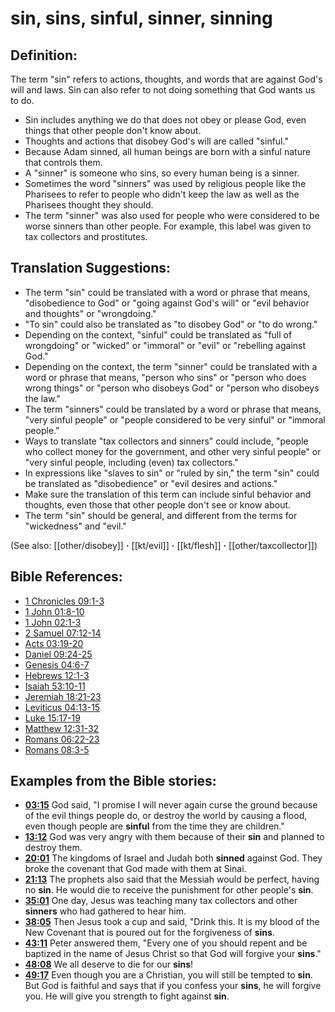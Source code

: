 # sin, sins, sinful, sinner, sinning #

## Definition: ##

The term "sin" refers to actions, thoughts, and words that are against God's will and laws. Sin can also refer to not doing something that God wants us to do.

* Sin includes anything we do that does not obey or please God, even things that other people don't know about.
* Thoughts and actions that disobey God's will are called "sinful."
* Because Adam sinned, all human beings are born with a sinful nature that controls them.
* A "sinner" is someone who sins, so every human being is a sinner.
* Sometimes the word "sinners" was used by religious people like the Pharisees to refer to people who didn't keep the law as well as the Pharisees thought they should.
* The term "sinner" was also used for people who were considered to be worse sinners than other people. For example, this label was given to tax collectors and prostitutes.

## Translation Suggestions: ##

* The term "sin" could be translated with a word or phrase that means, "disobedience to God" or "going against God's will" or "evil behavior and thoughts" or "wrongdoing."
* "To sin" could also be translated as "to disobey God" or "to do wrong."
* Depending on the context, "sinful" could be translated as  "full of wrongdoing" or "wicked" or "immoral" or "evil" or "rebelling against God."
* Depending on the context, the term "sinner" could be translated with a word or phrase that means, "person who sins" or "person who does wrong things" or "person who disobeys God" or "person who disobeys the law."
* The term "sinners" could be translated by a word or phrase that means, "very sinful people" or "people considered to be very sinful" or "immoral people."
* Ways to translate "tax collectors and sinners" could include, "people who collect money for the government, and other very sinful people" or "very sinful people, including (even) tax collectors."
* In expressions like "slaves to sin" or "ruled by sin," the term "sin" could be translated as "disobedience" or "evil desires and actions."
* Make sure the translation of this term can include sinful behavior and thoughts, even those that other people don't see or know about.
* The term "sin" should be general, and different from the terms for "wickedness" and "evil."

(See also: [[other/disobey]] **·** [[kt/evil]] **·** [[kt/flesh]] **·** [[other/taxcollector]])

## Bible References: ##

* [1 Chronicles 09:1-3](en/tn/1ch/help/09/01)
* [1 John 01:8-10](en/tn/1jn/help/01/08)
* [1 John 02:1-3](en/tn/1jn/help/02/01)
* [2 Samuel 07:12-14](en/tn/2sa/help/07/12)
* [Acts 03:19-20](en/tn/act/help/03/19)
* [Daniel 09:24-25](en/tn/dan/help/09/24)
* [Genesis 04:6-7](en/tn/gen/help/04/06)
* [Hebrews 12:1-3](en/tn/heb/help/12/01)
* [Isaiah 53:10-11](en/tn/isa/help/53/10)
* [Jeremiah 18:21-23](en/tn/jer/help/18/21)
* [Leviticus 04:13-15](en/tn/lev/help/04/13)
* [Luke 15:17-19](en/tn/luk/help/15/17)
* [Matthew 12:31-32](en/tn/mat/help/12/31)
* [Romans 06:22-23](en/tn/rom/help/06/22)
* [Romans 08:3-5](en/tn/rom/help/08/03)

## Examples from the Bible stories: ##

* __[03:15](en/tn/obs/help/03/15)__ God said, "I promise I will never again curse the ground because of the evil things people do, or destroy the world by causing a flood, even though people are __sinful__  from the time they are children."
* __[13:12](en/tn/obs/help/13/12)__ God was very angry with them because of their __sin__  and planned to destroy them.
* __[20:01](en/tn/obs/help/20/01)__ The kingdoms of Israel and Judah both __sinned__  against God. They broke the covenant that God made with them at Sinai.
* __[21:13](en/tn/obs/help/21/13)__ The prophets also said that the Messiah would be perfect, having no __sin__. He would die to receive the punishment for other people's __sin__.
* __[35:01](en/tn/obs/help/35/01)__ One day, Jesus was teaching many tax collectors and other __sinners__  who had gathered to hear him.
* __[38:05](en/tn/obs/help/38/05)__ Then Jesus took a cup and said, "Drink this. It is my blood of the New Covenant that is poured out for the forgiveness of __sins__.
* __[43:11](en/tn/obs/help/43/11)__ Peter answered them, "Every one of you should repent and be baptized in the name of Jesus Christ so that God will forgive your __sins__."
* __[48:08](en/tn/obs/help/48/08)__ We all deserve to die for our __sins__!
* __[49:17](en/tn/obs/help/49/17)__ Even though you are a Christian, you will still be tempted to __sin__. But God is faithful and says that if you confess your __sins__, he will forgive you. He will give you strength to fight against __sin__.